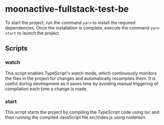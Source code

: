 
# moonactive-fullstack-test-be

To start the project, run the command `yarn` to install the required dependencies. Once the installation is complete, execute the command `yarn start` to launch the project

## Scripts

### watch

This script enables TypeScript's watch mode, which continuously monitors the files in the project for changes and automatically recompiles them. It is useful during development as it saves time by avoiding manual triggering of compilation each time a change is made.
### start

This script starts the project by compiling the TypeScript code using tsc and then running the compiled JavaScript file src/index.js using nodemon.
